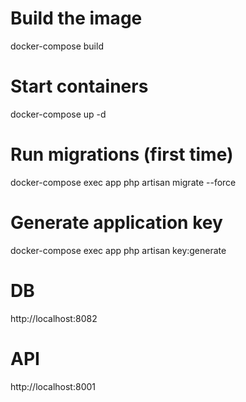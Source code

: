 # Build the image
docker-compose build

# Start containers
docker-compose up -d

# Run migrations (first time)
docker-compose exec app php artisan migrate --force

# Generate application key
docker-compose exec app php artisan key:generate

# DB
http://localhost:8082

# API 
http://localhost:8001

